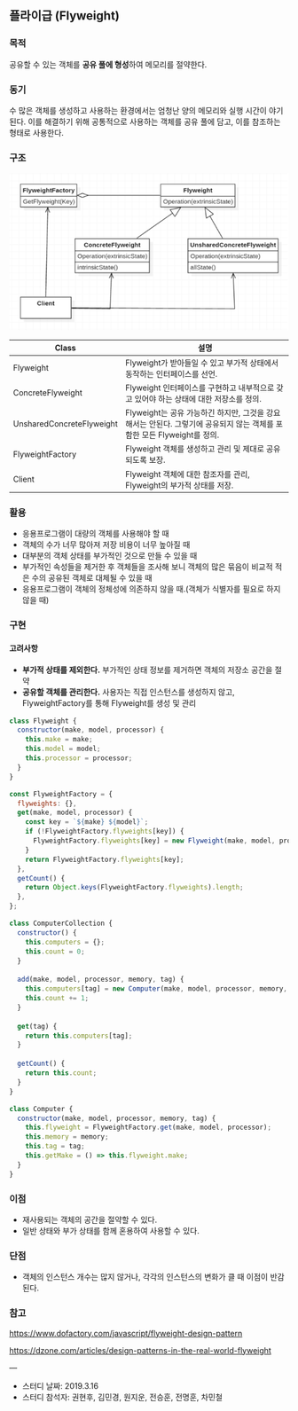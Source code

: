 ## 플라이급 (Flyweight)

### 목적

공유할 수 있는 객체를 **공유 풀에 형성**하여 메모리를 절약한다.

### 동기

수 많은 객체를 생성하고 사용하는 환경에서는 엄청난 양의 메모리와 실행 시간이 야기된다. 이를 해결하기 위해 공통적으로 사용하는 객체를 공유 풀에 담고, 이를 참조하는 형태로 사용한다.

### 구조

![flyweight](images/flyweight.png)

| Class                     | 설명                                                                                                                    |
| ------------------------- | ----------------------------------------------------------------------------------------------------------------------- |
| Flyweight                 | Flyweight가 받아들일 수 있고 부가적 상태에서 동작하는 인터페이스를 선언.                                                |
| ConcreteFlyweight         | Flyweight 인터페이스를 구현하고 내부적으로 갖고 있어야 하는 상태에 대한 저장소를 정의.                                  |
| UnsharedConcreteFlyweight | Flyweight는 공유 가능하긴 하지만, 그것을 강요해서는 안된다. 그렇기에 공유되지 않는 객체를 포함한 모든 Flyweight를 정의. |
| FlyweightFactory          | Flyweight 객체를 생성하고 관리 및 제대로 공유되도록 보장.                                                               |
| Client                    | Flyweight 객체에 대한 참조자를 관리, Flyweight의 부가적 상태를 저장.                                                    |

### 활용

- 응용프로그램이 대량의 객체를 사용해야 할 때
- 객체의 수가 너무 많아져 저장 비용이 너무 높아질 때
- 대부분의 객체 상태를 부가적인 것으로 만들 수 있을 때
- 부가적인 속성들을 제거한 후 객체들을 조사해 보니 객체의 많은 묶음이 비교적 적은 수의 공유된 객체로 대체될 수 있을 때
- 응용프로그램이 객체의 정체성에 의존하지 않을 때.(객체가 식별자를 필요로 하지 않을 때)

### 구현

#### 고려사항

- **부가적 상태를 제외한다.** 부가적인 상태 정보를 제거하면 객체의 저장소 공간을 절약
- **공유할 객체를 관리한다.** 사용자는 직접 인스턴스를 생성하지 않고, FlyweightFactory를 통해 Flyweight를 생성 및 관리

```javascript
class Flyweight {
  constructor(make, model, processor) {
    this.make = make;
    this.model = model;
    this.processor = processor;
  }
}
```

```javascript
const FlyweightFactory = {
  flyweights: {},
  get(make, model, processor) {
    const key = `${make} ${model}`;
    if (!FlyweightFactory.flyweights[key]) {
      FlyweightFactory.flyweights[key] = new Flyweight(make, model, processor);
    }
    return FlyweightFactory.flyweights[key];
  },
  getCount() {
    return Object.keys(FlyweightFactory.flyweights).length;
  },
};
```

```javascript
class ComputerCollection {
  constructor() {
    this.computers = {};
    this.count = 0;
  }

  add(make, model, processor, memory, tag) {
    this.computers[tag] = new Computer(make, model, processor, memory, tag);
    this.count += 1;
  }

  get(tag) {
    return this.computers[tag];
  }

  getCount() {
    return this.count;
  }
}
```

```javascript
class Computer {
  constructor(make, model, processor, memory, tag) {
    this.flyweight = FlyweightFactory.get(make, model, processor);
    this.memory = memory;
    this.tag = tag;
    this.getMake = () => this.flyweight.make;
  }
}
```

### 이점

- 재사용되는 객체의 공간을 절약할 수 있다.
- 일반 상태와 부가 상태를 함께 혼용하여 사용할 수 있다.

### 단점

- 객체의 인스턴스 개수는 많지 않거나, 각각의 인스턴스의 변화가 클 때 이점이 반감된다.

### 참고

https://www.dofactory.com/javascript/flyweight-design-pattern

https://dzone.com/articles/design-patterns-in-the-real-world-flyweight

—

- 스터디 날짜: 2019.3.16
- 스터디 참석자: 권현후, 김민경, 원지운, 전승훈, 전명훈, 차민철
